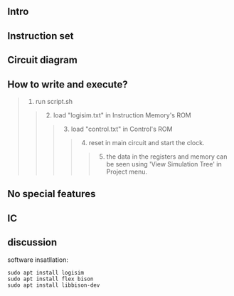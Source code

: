 ## Intro

## Instruction set 

## Circuit diagram 



## How to write and execute?
> 1. run script.sh 
>>  2. load "logisim.txt" in Instruction Memory's ROM
>>> 3. load "control.txt" in Control's ROM
>>>> 4. reset in main circuit and start the clock. 
>>>>> 5. the data in the registers and memory can be seen using 'View Simulation Tree' in Project menu.

## No special features

## IC 

##  discussion
 
 
software insatllation:
```
sudo apt install logisim
sudo apt install flex bison
sudo apt install libbison-dev 
```
